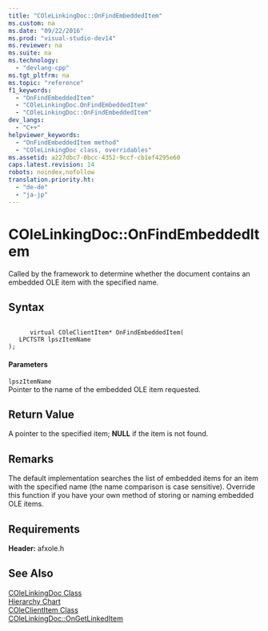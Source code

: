 ```yaml
---
title: "COleLinkingDoc::OnFindEmbeddedItem"
ms.custom: na
ms.date: "09/22/2016"
ms.prod: "visual-studio-dev14"
ms.reviewer: na
ms.suite: na
ms.technology: 
  - "devlang-cpp"
ms.tgt_pltfrm: na
ms.topic: "reference"
f1_keywords: 
  - "OnFindEmbeddedItem"
  - "COleLinkingDoc.OnFindEmbeddedItem"
  - "COleLinkingDoc::OnFindEmbeddedItem"
dev_langs: 
  - "C++"
helpviewer_keywords: 
  - "OnFindEmbeddedItem method"
  - "COleLinkingDoc class, overridables"
ms.assetid: a227dbc7-0bcc-4352-9ccf-cb1ef4295e60
caps.latest.revision: 14
robots: noindex,nofollow
translation.priority.ht: 
  - "de-de"
  - "ja-jp"
---
```

# COleLinkingDoc::OnFindEmbeddedItem
Called by the framework to determine whether the document contains an embedded OLE item with the specified name.  
  
## Syntax  
  
```  
  
      virtual COleClientItem* OnFindEmbeddedItem(  
   LPCTSTR lpszItemName   
);  
```  
  
#### Parameters  
 `lpszItemName`  
 Pointer to the name of the embedded OLE item requested.  
  
## Return Value  
 A pointer to the specified item; **NULL** if the item is not found.  
  
## Remarks  
 The default implementation searches the list of embedded items for an item with the specified name (the name comparison is case sensitive). Override this function if you have your own method of storing or naming embedded OLE items.  
  
## Requirements  
 **Header:** afxole.h  
  
## See Also  
 [COleLinkingDoc Class](../vs140/colelinkingdoc-class.md)   
 [Hierarchy Chart](../vs140/hierarchy-chart.md)   
 [COleClientItem Class](../vs140/coleclientitem-class.md)   
 [COleLinkingDoc::OnGetLinkedItem](../vs140/colelinkingdoc--ongetlinkeditem.md)
